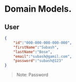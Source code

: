 # Domain Models.

## User

``` json
{
    "id":"000-000-000-000-000",
    "firstName":"Subash",
    "lastName":"Bose",
    "email":"subash@gamil.com",
    "password":"subash@123"
}
````
> Note: Password